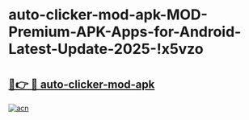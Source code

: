 # auto-clicker-mod-apk-MOD-Premium-APK-Apps-for-Android-Latest-Update-2025-!x5vzo

# <h2><a href="https://dop4mh.esa.edu.pl?title=auto-clicker-mod-apk&ref=x5vzo">🔗👉 🔴 auto-clicker-mod-apk</a></h2>

[![acn](https://github.com/user-attachments/assets/0f9c940e-d8b0-45ae-aac7-cd30a18b3e1c)](https://dop4mh.esa.edu.pl?title=auto-clicker-mod-apk&ref=x5vzo)

